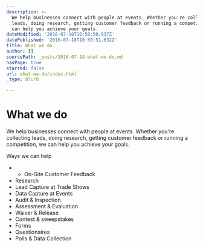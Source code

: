 ```yaml
---
description: >-
  We help businesses connect with people at events. Whether you're collecting
  leads, doing research, getting customer feedback or running a competition, we
  can help you achieve your goals.
dateModified: '2016-07-18T10:50:50.937Z'
datePublished: '2016-07-18T10:50:51.632Z'
title: What we do
author: []
sourcePath: _posts/2016-07-18-what-we-do.md
hasPage: true
starred: false
url: what-we-do/index.html
_type: Blurb

---
```

# What we do

We help businesses connect with people at events. Whether you're collecting leads, doing research, getting customer feedback or running a competition, we can help you achieve your goals.

Ways we can help

*   * On-Site Customer Feedback
  * Research
  * Lead Capture at Trade Shows
  * Data Capture at Events
  * Audit & Inspection
  * Assessment & Evaluation
  * Waiver & Release
  * Contest & sweepstakes
  * Forms
  * Questionaires
  * Polls & Data Collection